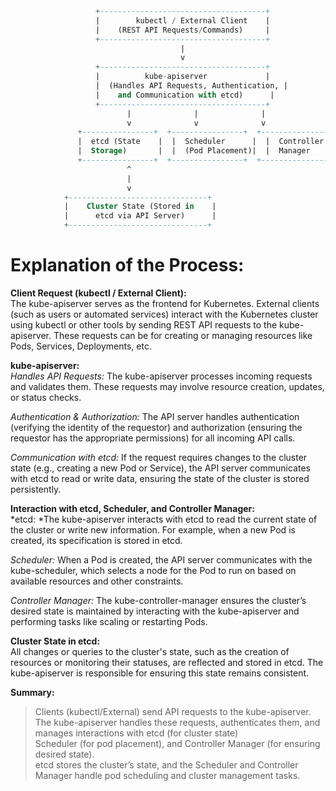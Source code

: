 ```sql
                   +-------------------------------------+
                   |        kubectl / External Client    |
                   |    (REST API Requests/Commands)     |
                   +-------------------------------------+
                                      |
                                      v
                   +-------------------------------------+
                   |          kube-apiserver             |
                   |  (Handles API Requests, Authentication, |
                   |    and Communication with etcd)      |
                   +-------------------------------------+
                          |              |              |
                          v              v              v
               +----------------+  +----------------+  +----------------+
               |  etcd (State    |  |  Scheduler      |  |  Controller    |
               |  Storage)       |  |  (Pod Placement)|  |  Manager       |
               +----------------+  +----------------+  +----------------+
                          ^                              
                          |                            
                          v
            +-------------------------------+
            |    Cluster State (Stored in    |
            |      etcd via API Server)      |
            +-------------------------------+

```

# Explanation of the Process: <br>
**Client Request (kubectl / External Client):**<br>
The kube-apiserver serves as the frontend for Kubernetes. External clients (such as users or automated services) interact with the Kubernetes cluster using kubectl or other tools by sending REST API requests to the kube-apiserver. These requests can be for creating or managing resources like Pods, Services, Deployments, etc.

**kube-apiserver:**<br>
*Handles API Requests:* The kube-apiserver processes incoming requests and validates them. These requests may involve resource creation, updates, or status checks.

*Authentication & Authorization:* The API server handles authentication (verifying the identity of the requestor) and authorization (ensuring the requestor has the appropriate permissions) for all incoming API calls.

*Communication with etcd:* If the request requires changes to the cluster state (e.g., creating a new Pod or Service), the API server communicates with etcd to read or write data, ensuring the state of the cluster is stored persistently.

**Interaction with etcd, Scheduler, and Controller Manager:**<br>
*etcd: *The kube-apiserver interacts with etcd to read the current state of the cluster or write new information. For example, when a new Pod is created, its specification is stored in etcd.

*Scheduler:* When a Pod is created, the API server communicates with the kube-scheduler, which selects a node for the Pod to run on based on available resources and other constraints.

*Controller Manager:* The kube-controller-manager ensures the cluster’s desired state is maintained by interacting with the kube-apiserver and performing tasks like scaling or restarting Pods.

**Cluster State in etcd:**<br>
All changes or queries to the cluster's state, such as the creation of resources or monitoring their statuses, are reflected and stored in etcd. The kube-apiserver is responsible for ensuring this state remains consistent.


**Summary:**<br>
> Clients (kubectl/External) send API requests to the kube-apiserver.<br>
> The kube-apiserver handles these requests, authenticates them, and manages interactions with etcd (for cluster state)<br>
> Scheduler (for pod placement), and Controller Manager (for ensuring desired state).<br>
> etcd stores the cluster’s state, and the Scheduler and Controller Manager handle pod scheduling and cluster management tasks.<br>